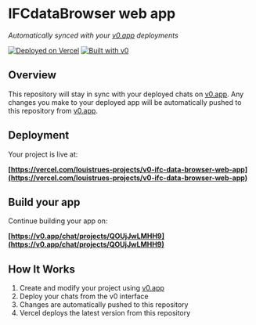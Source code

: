 # IFCdataBrowser web app

*Automatically synced with your [v0.app](https://v0.app) deployments*

[![Deployed on Vercel](https://img.shields.io/badge/Deployed%20on-Vercel-black?style=for-the-badge&logo=vercel)](https://vercel.com/louistrues-projects/v0-ifc-data-browser-web-app)
[![Built with v0](https://img.shields.io/badge/Built%20with-v0.app-black?style=for-the-badge)](https://v0.app/chat/projects/QOUjJwLMHH9)

## Overview

This repository will stay in sync with your deployed chats on [v0.app](https://v0.app).
Any changes you make to your deployed app will be automatically pushed to this repository from [v0.app](https://v0.app).

## Deployment

Your project is live at:

**[https://vercel.com/louistrues-projects/v0-ifc-data-browser-web-app](https://vercel.com/louistrues-projects/v0-ifc-data-browser-web-app)**

## Build your app

Continue building your app on:

**[https://v0.app/chat/projects/QOUjJwLMHH9](https://v0.app/chat/projects/QOUjJwLMHH9)**

## How It Works

1. Create and modify your project using [v0.app](https://v0.app)
2. Deploy your chats from the v0 interface
3. Changes are automatically pushed to this repository
4. Vercel deploys the latest version from this repository
